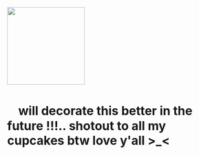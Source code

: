 <div align-"center">
<img src="https://github.com/user-attachments/assets/efedde48-4652-495a-a664-4b56e5560cb4" width="180px" />

# ㅤwill decorate this better in the future !!!.. shotout to all my cupcakes btw love y'all >_< 
